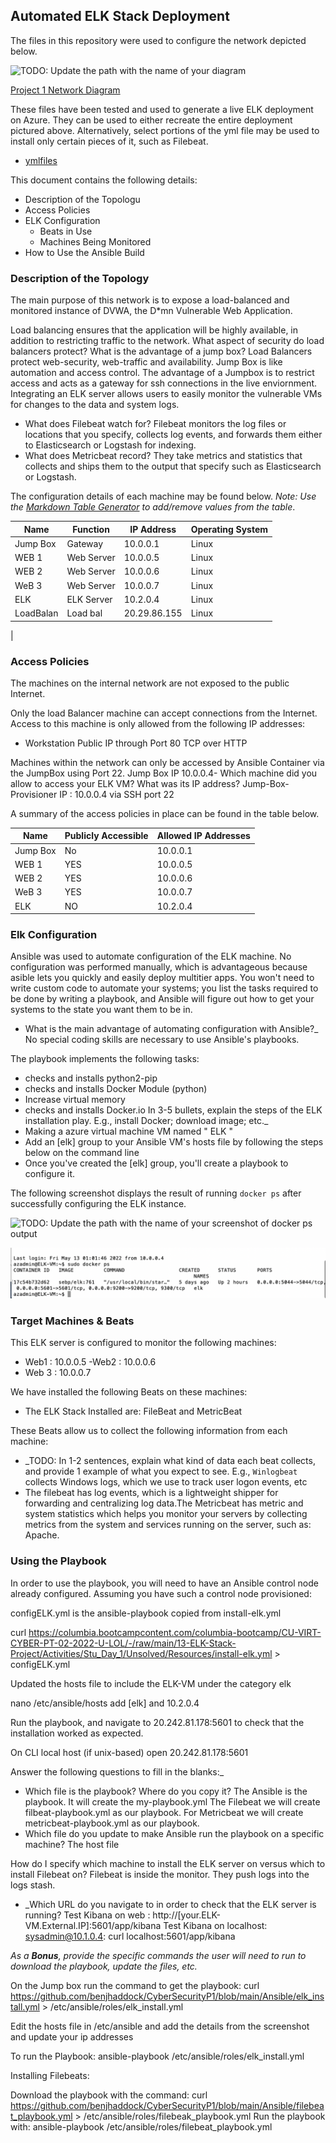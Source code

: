 ## Automated ELK Stack Deployment

The files in this repository were used to configure the network depicted below.

![TODO: Update the path with the name of your diagram](Images/diagram_filename.png)

[Project 1 Network Diagram](https://github.com/Moonzarinh/Project-1/blob/main/Project%201%20Network%20Diagram%20Assignment.png)

These files have been tested and used to generate a live ELK deployment on Azure. They can be used to either recreate the entire deployment pictured above. Alternatively, select portions of the yml file may be used to install only certain pieces of it, such as Filebeat.

  - [ymlfiles](https://github.com/Moonzarinh/Project-1/tree/main/Ansible)

This document contains the following details:
- Description of the Topologu
- Access Policies
- ELK Configuration
  - Beats in Use
  - Machines Being Monitored
- How to Use the Ansible Build


### Description of the Topology

The main purpose of this network is to expose a load-balanced and monitored instance of DVWA, the D*mn Vulnerable Web Application.

Load balancing ensures that the application will be highly available, in addition to restricting traffic to the network.
What aspect of security do load balancers protect? What is the advantage of a jump box?
Load Balancers protect web-security, web-traffic and availability. Jump Box is like automation and access control. The advantage of a Jumpbox is to restrict access and acts as a gateway for ssh connections in the live enviornment.
Integrating an ELK server allows users to easily monitor the vulnerable VMs for changes to the data and system logs.
- What does Filebeat watch for? Filebeat monitors the log files or locations that you specify, collects log events, and forwards them either to Elasticsearch or Logstash for indexing.
- What does Metricbeat record? They take metrics and statistics that collects and ships them to the output that specify such as Elasticsearch or Logstash.

The configuration details of each machine may be found below.
_Note: Use the [Markdown Table Generator](http://www.tablesgenerator.com/markdown_tables) to add/remove values from the table_.

| Name     | Function | IP Address | Operating System |
|----------|----------|------------|------------------|
| Jump Box | Gateway  | 10.0.0.1   | Linux            |
| WEB 1    |Web Server| 10.0.0.5   | Linux            |
| WEB 2    |Web Server| 10.0.0.6   | Linux            |
| WeB 3    |Web Server| 10.0.0.7   | Linux            |
| ELK      |ELK Server| 10.2.0.4   | Linux            |
|LoadBalan |Load bal  |20.29.86.155| Linux            |
|



### Access Policies

The machines on the internal network are not exposed to the public Internet. 

Only the load Balancer machine can accept connections from the Internet. Access to this machine is only allowed from the following IP addresses:
- Workstation Public IP through Port 80 TCP over HTTP


Machines within the network can only be accessed by Ansible Container via the JumpBox using Port 22.
Jump Box IP 10.0.0.4- Which machine did you allow to access your ELK VM? What was its IP address?
Jump-Box-Provisioner IP : 10.0.0.4 via SSH port 22


A summary of the access policies in place can be found in the table below.

| Name     | Publicly Accessible | Allowed IP Addresses |
|----------|---------------------|----------------------|
| Jump Box | No                  |10.0.0.1
| WEB 1    | YES                 |10.0.0.5
| WEB 2    | YES                 |10.0.0.6
| WeB 3    | YES                 |10.0.0.7
| ELK      | NO                  |10.2.0.4


### Elk Configuration

Ansible was used to automate configuration of the ELK machine. No configuration was performed manually, which is advantageous because asible lets you quickly and easily deploy multitier apps. You won't need to write custom code to automate your systems; you list the tasks required to be done by writing a playbook, and Ansible will figure out how to get your systems to the state you want them to be in.
- What is the main advantage of automating configuration with Ansible?_
No special coding skills are necessary to use Ansible's playbooks. 

The playbook implements the following tasks:
- checks and installs python2-pip
- checks and installs Docker Module (python)
- Increase virtual memory
- checks and installs Docker.io
In 3-5 bullets, explain the steps of the ELK installation play. E.g., install Docker; download image; etc._
- Making a azure virtual machine VM named " ELK " 
- Add an [elk] group to your Ansible VM's hosts file by following the steps below on the command line
- Once you've created the [elk] group, you'll create a playbook to configure it.

The following screenshot displays the result of running `docker ps` after successfully configuring the ELK instance.

![TODO: Update the path with the name of your screenshot of docker ps output](Images/docker_ps_output.png)

![Elk Screenshot image](https://github.com/Moonzarinh/Project-1/blob/main/README%20Assignemnt/Images/ELk.png) 

### Target Machines & Beats
This ELK server is configured to monitor the following machines:
- Web1 : 10.0.0.5
-Web2 : 10.0.0.6
- Web 3 : 10.0.0.7

We have installed the following Beats on these machines:
- The ELK Stack Installed are: FileBeat and MetricBeat

These Beats allow us to collect the following information from each machine:
- _TODO: In 1-2 sentences, explain what kind of data each beat collects, and provide 1 example of what you expect to see. E.g., `Winlogbeat` collects Windows logs, which we use to track user logon events, etc
- The filebeat has log events, which is a lightweight shipper for forwarding and centralizing log data.The Metricbeat has metric and system statistics which helps you monitor your servers by collecting metrics from the system and services running on the server, such as: Apache.

### Using the Playbook
In order to use the playbook, you will need to have an Ansible control node already configured. Assuming you have such a control node provisioned: 

configELK.yml is the ansible-playbook copied from install-elk.yml

curl https://columbia.bootcampcontent.com/columbia-bootcamp/CU-VIRT-CYBER-PT-02-2022-U-LOL/-/raw/main/13-ELK-Stack-Project/Activities/Stu_Day_1/Unsolved/Resources/install-elk.yml > configELK.yml

Updated the hosts file to include the ELK-VM under the category elk

nano /etc/ansible/hosts add [elk] and 10.2.0.4

Run the playbook, and navigate to 20.242.81.178:5601 to check that the installation worked as expected.

On CLI local host (if unix-based) open 20.242.81.178:5601

Answer the following questions to fill in the blanks:_
- Which file is the playbook? Where do you copy it?
The Ansible is the playbook. It will create the my-playbook.yml 
The Filebeat we will create filbeat-playbook.yml as our playbook.
For Metricbeat we will create metricbeat-playbook.yml as our playbook.
- Which file do you update to make Ansible run the playbook on a specific machine? 
The host file 

How do I specify which machine to install the ELK server on versus which to install Filebeat on?
Filebeat is inside the monitor. They push logs into the logs stash. 

- _Which URL do you navigate to in order to check that the ELK server is running?
Test Kibana on web : http://[your.ELK-VM.External.IP]:5601/app/kibana
Test Kibana on localhost: sysadmin@10.1.0.4: curl localhost:5601/app/kibana


_As a **Bonus**, provide the specific commands the user will need to run to download the playbook, update the files, etc._

On the Jump box run the command to get the playbook: curl https://github.com/benjhaddock/CyberSecurityP1/blob/main/Ansible/elk_install.yml > /etc/ansible/roles/elk_install.yml

Edit the hosts file in /etc/ansible and add the details from the screenshot and update your ip addresses

To run the Playbook: ansible-playbook /etc/ansible/roles/elk_install.yml

Installing Filebeats:

Download the playbook with the command: curl https://github.com/benjhaddock/CyberSecurityP1/blob/main/Ansible/filebeat_playbook.yml > /etc/ansible/roles/filebeak_playbook.yml
Run the playbook with: ansible-playbook /etc/ansible/roles/filebeat_playbook.yml

